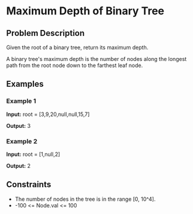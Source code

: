 # Maximum Depth of Binary Tree

## Problem Description

Given the root of a binary tree, return its maximum depth.

A binary tree's maximum depth is the number of nodes along the longest path from the root node down to the farthest leaf node.

## Examples

### Example 1

**Input:**
root = [3,9,20,null,null,15,7]

**Output:**
3


### Example 2

**Input:**
root = [1,null,2]

**Output:**
2


## Constraints

- The number of nodes in the tree is in the range [0, 10^4].
- -100 <= Node.val <= 100
